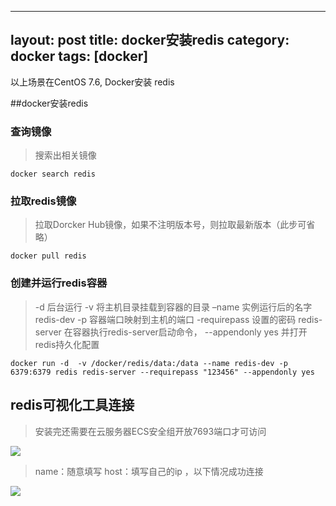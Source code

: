 
---
layout: post
title: docker安装redis
category: docker
tags: [docker]
---

以上场景在CentOS 7.6, Docker安装 redis

##docker安装redis

### 查询镜像

> 搜索出相关镜像

```
docker search redis
```

### 拉取redis镜像
> 拉取Dorcker Hub镜像，如果不注明版本号，则拉取最新版本（此步可省略）

```
docker pull redis
```


### 创建并运行redis容器

> -d   后台运行
  -v   将主机目录挂载到容器的目录
  –name   实例运行后的名字 redis-dev
  -p   容器端口映射到主机的端口
  -requirepass  设置的密码
   redis-server   在容器执行redis-server启动命令，
   --appendonly yes     并打开redis持久化配置

```
docker run -d  -v /docker/redis/data:/data --name redis-dev -p 6379:6379 redis redis-server --requirepass "123456" --appendonly yes 
```

## redis可视化工具连接

> 安装完还需要在云服务器ECS安全组开放7693端口才可访问

![](https://note.youdao.com/yws/public/resource/c69550117149dc587daddc4bb4d7211e/xmlnote/D8D64936275940B0B64ED7B5BDA50792/4358)

> name：随意填写 host：填写自己的ip  ，以下情况成功连接

![](https://note.youdao.com/yws/public/resource/c69550117149dc587daddc4bb4d7211e/xmlnote/16436ABB666E482C855065C631D59FAE/4360)
